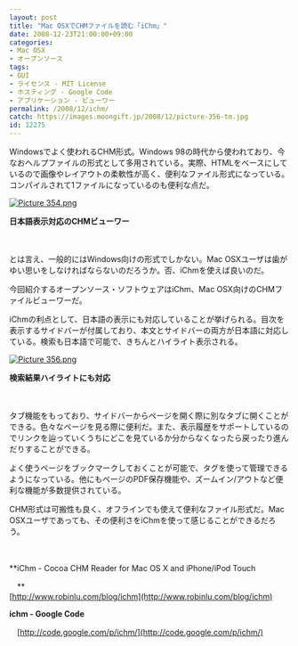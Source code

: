 ```yaml
---
layout: post
title: "Mac OSXでCHMファイルを読む「iChm」"
date: 2008-12-23T21:00:00+09:00
categories:
- Mac OSX
- オープンソース
tags: 
- GUI
- ライセンス - MIT License
- ホスティング - Google Code
- アプリケーション - ビューワー
permalink: /2008/12/ichm/
catch: https://images.moongift.jp/2008/12/picture-356-tm.jpg
id: 12275
---
```

Windowsでよく使われるCHM形式。Windows 98の時代から使われており、今なおヘルプファイルの形式として多用されている。実際、HTMLをベースにしているので画像やレイアウトの柔軟性が高く、便利なファイル形式になっている。コンパイルされて1ファイルになっているのも便利な点だ。

  

[![Picture 354.png](https://images.moongift.jp/2008/12/picture-354-tm.jpg)](https://images.moongift.jp/2008/12/picture-354.png)  
  
**日本語表示対応のCHMビューワー**

  

　

  

とは言え、一般的にはWindows向けの形式でしかない。Mac OSXユーザは歯がゆい思いをしなければならないのだろうか。否、iChmを使えば良いのだ。

  

今回紹介するオープンソース・ソフトウェアはiChm、Mac OSX向けのCHMファイルビューワーだ。

  
<!--more-->

iChmの利点として、日本語の表示にも対応していることが挙げられる。目次を表示するサイドバーが付属しており、本文とサイドバーの両方が日本語に対応している。検索も日本語で可能で、きちんとハイライト表示される。

  

[![Picture 356.png](https://images.moongift.jp/2008/12/picture-356-tm.jpg)](https://images.moongift.jp/2008/12/picture-356.png)  
  
**検索結果ハイライトにも対応**

  

　

  

タブ機能をもっており、サイドバーからページを開く際に別なタブに開くことができる。色々なページを見る際に便利だ。また、表示履歴をサポートしているのでリンクを辿っていくうちにどこを見ているか分からなくなったら戻ったり進んだりすることができる。

  

よく使うページをブックマークしておくことが可能で、タグを使って管理できるようになっている。他にもページのPDF保存機能や、ズームイン/アウトなど便利な機能が多数提供されている。

  

CHM形式は可搬性も良く、オフラインでも使えて便利なファイル形式だ。Mac OSXユーザであっても、その便利さをiChmを使って感じることができるだろう。

  

　

  

**iChm - Cocoa CHM Reader for Mac OS X and iPhone/iPod Touch  
  
　**  
  [http://www.robinlu.com/blog/ichm](http://www.robinlu.com/blog/ichm)

  

**ichm - Google Code**  
  
　[http://code.google.com/p/ichm/](http://code.google.com/p/ichm/)

  
